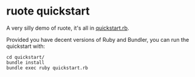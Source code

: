 
# ruote quickstart

A very silly demo of ruote, it's all in [quickstart.rb](quickstart/quickstart.rb).

Provided you have decent versions of Ruby and Bundler, you can run the quickstart with:

```
cd quickstart/
bundle install
bundle exec ruby quickstart.rb
```

